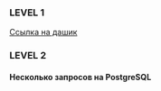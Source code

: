 ### LEVEL 1

[Ссылка на дашик](https://datalens.yandex.cloud/rppib79swm5md?_theme=dark&_no_controls=1)

### LEVEL 2
#### Несколько запросов на PostgreSQL

```sql


```
